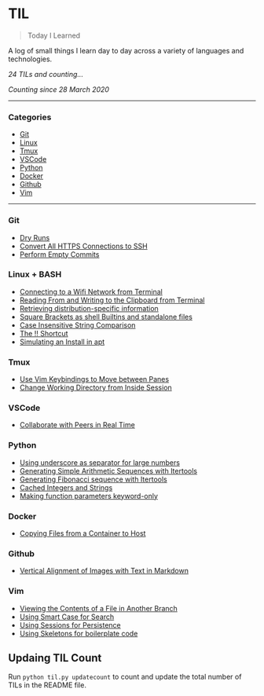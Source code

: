 # TIL

> Today I Learned

A log of small things I learn day to day across a variety of languages and technologies. 

_24 TILs and counting..._

_Counting since 28 March 2020_

---

### Categories

* [Git](#git)
* [Linux](#linux)
* [Tmux](#tmux)
* [VSCode](#vscode)
* [Python](#python)
* [Docker](#docker)
* [Github](#github)
* [Vim](#vim)

---

### Git

- [Dry Runs](git/dry-runs.md)
- [Convert All HTTPS Connections to SSH](git/convert-https-to-ssh.md)
- [Perform Empty Commits](git/empty-commits.md)

### Linux + BASH

- [Connecting to a Wifi Network from Terminal](linux/connecting-to-wifi-from-terminal.md)
- [Reading From and Writing to the Clipboard from Terminal](linux/using-clipboard-from-terminal.md)
- [Retrieving distribution-specific information](linux/display-distribution-information.md)
- [Square Brackets as shell Builtins and standalone files](linux/square-brackets-shell-builtins.md)
- [Case Insensitive String Comparison](linux/case-insensitive-string-comparison.md)
- [The !! Shortcut](linux/double-exclamation-shortcut.md)
- [Simulating an Install in apt](linux/apt-install-simulation.md)

### Tmux

- [Use Vim Keybindings to Move between Panes](tmux/use-vim-keybindings-to-move-between-panes.md) 
- [Change Working Directory from Inside Session](tmux/change-working-directory-inside-session.md)

### VSCode
- [Collaborate with Peers in Real Time](vscode/collaborate-with-peers-in-real-time.md)

### Python
- [Using underscore as separator for large numbers](python/underscore-separator.md)
- [Generating Simple Arithmetic Sequences with Itertools](python/arithmetic-sequences-itertools.md)
- [Generating Fibonacci sequence with Itertools](python/fibonacci-itertools.md)
- [Cached Integers and Strings](python/cached-integers-and-strings.md)
- [Making function parameters keyword-only](python/keyword-only-parameters.md)

### Docker
- [Copying Files from a Container to Host](docker/copying-files-from-container.md)

### Github
- [Vertical Alignment of Images with Text in Markdown](docker/markdown-vertical-alignment-of-images-with-text.md)

### Vim
- [Viewing the Contents of a File in Another Branch](vim/contents-of-file-in-another-branch.md)
- [Using Smart Case for Search](vim/smart-case-search.md)
- [Using Sessions for Persistence](vim/sessions-persistence.md)
- [Using Skeletons for boilerplate code](vim/skeletons-for-boilerplate.md)


## Updaing TIL Count
Run `python til.py updatecount` to count and update the total number of TILs in the README file.
